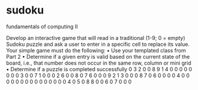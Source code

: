 # sudoku
fundamentals of computing II 

Develop an interactive game that will read in a traditional (1-9; 0 = empty) Sudoku
puzzle and ask a user to enter in a specific cell to replace its value. Your simple game
must do the following:
• Use your templated class from Part 2
• Determine if a given entry is valid based on the current state of the board, i.e., that
number does not occur in the same row, column or mini grid
• Determine if a puzzle is completed successfully
0 3 2 0 0 8 9 1 4
0 0 0 0 0 0 0 0 3
0 0 7 1 0 0 0 2 6
0 0 8 0 7 6 0 0 0
9 2 1 3 0 0 0 8 7
0 6 0 0 0 0 4 0 0
0 0 0 0 0 0 0 0 0
0 0 0 0 4 0 5 0 8
8 0 0 6 0 7 0 0 0 
